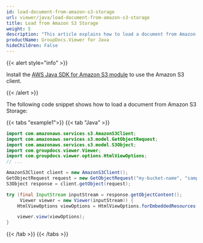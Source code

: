 ```yaml
---
id: load-document-from-amazon-s3-storage
url: viewer/java/load-document-from-amazon-s3-storage
title: Load from Amazon S3 Storage
weight: 5
description: "This article explains how to load a document from Amazon S3 Storage with GroupDocs.Viewer within your Java applications."
productName: GroupDocs.Viewer for Java
hideChildren: False
---
```


{{< alert style="info" >}}

Install the [AWS Java SDK for Amazon S3 module](https://mvnrepository.com/artifact/com.amazonaws/aws-java-sdk-s3/1.12.430) to use the Amazon S3 client.

{{< /alert >}}

The following code snippet shows how to load a document from Amazon S3 Storage:

{{< tabs "example1">}}
{{< tab "Java" >}}
```java
import com.amazonaws.services.s3.AmazonS3Client;
import com.amazonaws.services.s3.model.GetObjectRequest;
import com.amazonaws.services.s3.model.S3Object;
import com.groupdocs.viewer.Viewer;
import com.groupdocs.viewer.options.HtmlViewOptions;
// ...

AmazonS3Client client = new AmazonS3Client();
GetObjectRequest request = new GetObjectRequest("my-bucket-name", "sample.docx");
S3Object response = client.getObject(request);

try (final InputStream inputStream = response.getObjectContent();
     Viewer viewer = new Viewer(inputStream)) {
    HtmlViewOptions viewOptions = HtmlViewOptions.forEmbeddedResources();

    viewer.view(viewOptions);
}
```
{{< /tab >}}
{{< /tabs >}}

